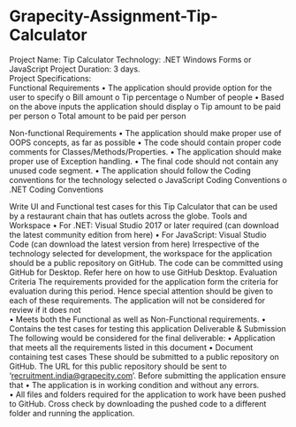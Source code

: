 # Grapecity-Assignment-Tip-Calculator

Project Name: Tip Calculator 
Technology: .NET Windows Forms or JavaScript 
Project Duration: 3 days.  
Project Specifications:  
Functional Requirements 
• The application should provide option for the user to specify 
  o Bill amount 
  o Tip percentage 
  o Number of people 
• Based on the above inputs the application should display 
  o Tip amount to be paid per person 
  o Total amount to be paid per person
  
Non-functional Requirements 
  • The application should make proper use of OOPS concepts, as far as possible • The code should contain proper code comments for Classes/Methods/Properties. • The application should make proper use of Exception handling. 
  • The final code should not contain any unused code segment. 
  • The application should follow the Coding conventions for the technology selected 
      o JavaScript Coding Conventions 
      o .NET Coding Conventions 
      
Write UI and Functional test cases for this Tip Calculator that can be used by a restaurant chain  that has outlets across the globe. 
Tools and Workspace 
  • For .NET: Visual Studio 2017 or later required (can download the latest community edition from  here) 
  • For JavaScript: Visual Studio Code (can download the latest version from here)
Irrespective of the technology selected for development, the workspace for the application should  be a public repository on GitHub. The code can be committed using GitHub for Desktop. Refer here on how to use GitHub Desktop. 
Evaluation Criteria 
The requirements provided for the application form the criteria for evaluation during this period.  Hence special attention should be given to each of these requirements. The application will not be  considered for review if it does not  
  • Meets both the Functional as well as Non-Functional requirements. 
  • Contains the test cases for testing this application 
Deliverable & Submission  
The following would be considered for the final deliverable: 
  • Application that meets all the requirements listed in this document 
  • Document containing test cases 
These should be submitted to a public repository on GitHub. The URL for this public repository should  be sent to ‘recruitment.india@grapecity.com’. Before submitting the application ensure that 
  • The application is in working condition and without any errors.  
  • All files and folders required for the application to work have been pushed to GitHub. Cross check by downloading the pushed code to a different folder and running the application.

